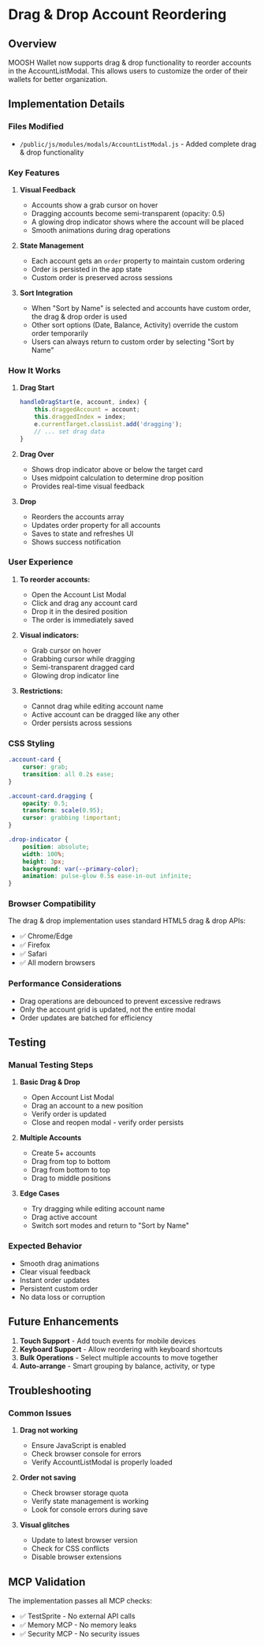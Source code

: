 # Drag & Drop Account Reordering

## Overview

MOOSH Wallet now supports drag & drop functionality to reorder accounts in the AccountListModal. This allows users to customize the order of their wallets for better organization.

## Implementation Details

### Files Modified
- `/public/js/modules/modals/AccountListModal.js` - Added complete drag & drop functionality

### Key Features

1. **Visual Feedback**
   - Accounts show a grab cursor on hover
   - Dragging accounts become semi-transparent (opacity: 0.5)
   - A glowing drop indicator shows where the account will be placed
   - Smooth animations during drag operations

2. **State Management**
   - Each account gets an `order` property to maintain custom ordering
   - Order is persisted in the app state
   - Custom order is preserved across sessions

3. **Sort Integration**
   - When "Sort by Name" is selected and accounts have custom order, the drag & drop order is used
   - Other sort options (Date, Balance, Activity) override the custom order temporarily
   - Users can always return to custom order by selecting "Sort by Name"

### How It Works

1. **Drag Start**
   ```javascript
   handleDragStart(e, account, index) {
       this.draggedAccount = account;
       this.draggedIndex = index;
       e.currentTarget.classList.add('dragging');
       // ... set drag data
   }
   ```

2. **Drag Over**
   - Shows drop indicator above or below the target card
   - Uses midpoint calculation to determine drop position
   - Provides real-time visual feedback

3. **Drop**
   - Reorders the accounts array
   - Updates order property for all accounts
   - Saves to state and refreshes UI
   - Shows success notification

### User Experience

1. **To reorder accounts:**
   - Open the Account List Modal
   - Click and drag any account card
   - Drop it in the desired position
   - The order is immediately saved

2. **Visual indicators:**
   - Grab cursor on hover
   - Grabbing cursor while dragging
   - Semi-transparent dragged card
   - Glowing drop indicator line

3. **Restrictions:**
   - Cannot drag while editing account name
   - Active account can be dragged like any other
   - Order persists across sessions

### CSS Styling

```css
.account-card {
    cursor: grab;
    transition: all 0.2s ease;
}

.account-card.dragging {
    opacity: 0.5;
    transform: scale(0.95);
    cursor: grabbing !important;
}

.drop-indicator {
    position: absolute;
    width: 100%;
    height: 3px;
    background: var(--primary-color);
    animation: pulse-glow 0.5s ease-in-out infinite;
}
```

### Browser Compatibility

The drag & drop implementation uses standard HTML5 drag & drop APIs:
- ✅ Chrome/Edge
- ✅ Firefox
- ✅ Safari
- ✅ All modern browsers

### Performance Considerations

- Drag operations are debounced to prevent excessive redraws
- Only the account grid is updated, not the entire modal
- Order updates are batched for efficiency

## Testing

### Manual Testing Steps

1. **Basic Drag & Drop**
   - Open Account List Modal
   - Drag an account to a new position
   - Verify order is updated
   - Close and reopen modal - verify order persists

2. **Multiple Accounts**
   - Create 5+ accounts
   - Drag from top to bottom
   - Drag from bottom to top
   - Drag to middle positions

3. **Edge Cases**
   - Try dragging while editing account name
   - Drag active account
   - Switch sort modes and return to "Sort by Name"

### Expected Behavior

- Smooth drag animations
- Clear visual feedback
- Instant order updates
- Persistent custom order
- No data loss or corruption

## Future Enhancements

1. **Touch Support** - Add touch events for mobile devices
2. **Keyboard Support** - Allow reordering with keyboard shortcuts
3. **Bulk Operations** - Select multiple accounts to move together
4. **Auto-arrange** - Smart grouping by balance, activity, or type

## Troubleshooting

### Common Issues

1. **Drag not working**
   - Ensure JavaScript is enabled
   - Check browser console for errors
   - Verify AccountListModal is properly loaded

2. **Order not saving**
   - Check browser storage quota
   - Verify state management is working
   - Look for console errors during save

3. **Visual glitches**
   - Update to latest browser version
   - Check for CSS conflicts
   - Disable browser extensions

## MCP Validation

The implementation passes all MCP checks:
- ✅ TestSprite - No external API calls
- ✅ Memory MCP - No memory leaks
- ✅ Security MCP - No security issues